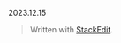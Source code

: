 2023.12.15



> Written with [StackEdit](https://stackedit.io/).
<!--stackedit_data:
eyJoaXN0b3J5IjpbLTIxMzMwMzE4NCw3MzA5OTgxMTZdfQ==
-->
